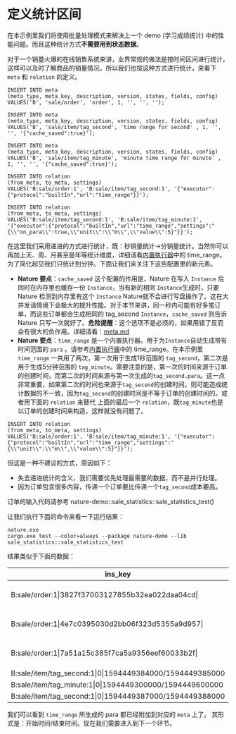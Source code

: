 # 定义统计区间

在本示例里我们将使用批量处理模式来解决上一个 demo (学习成绩统计) 中的性能问题。而且这种统计方式**不需要用到状态数据**。

对于一个销量火爆的在线销售系统来讲，业界常规的做法是按时间区间进行统计，这样可以及时了解商品的销量情况。所以我们也按这种方式进行统计，来看下 `meta` 和 `relation` 的定义。

```mysql
INSERT INTO meta
(meta_type, meta_key, description, version, states, fields, config)
VALUES('B', 'sale/order', 'order', 1, '', '', '');

INSERT INTO meta
(meta_type, meta_key, description, version, states, fields, config)
VALUES('B', 'sale/item/tag_second', 'time range for second' , 1, '', '', '{"cache_saved":true}');

INSERT INTO meta
(meta_type, meta_key, description, version, states, fields, config)
VALUES('B', 'sale/item/tag_minute', 'minute time range for minute' , 1, '', '', '{"cache_saved":true}');

INSERT INTO relation
(from_meta, to_meta, settings)
VALUES('B:sale/order:1', 'B:sale/item/tag_second:1', '{"executor":{"protocol":"builtIn","url":"time_range"}}');

INSERT INTO relation
(from_meta, to_meta, settings)
VALUES('B:sale/item/tag_second:1', 'B:sale/item/tag_minute:1', '{"executor":{"protocol":"builtIn","url":"time_range","settings":"{\\"on_para\\":true,\\"unit\\":\\"m\\",\\"value\\":5}"}}');
```

在这里我们采用递进的方式进行统计，既：秒销量统计->分销量统计。当然你可以再加上天、周、月甚至是年等统计维度，详细请看[内置执行器](https://github.com/llxxbb/Nature/blob/master/doc/ZH/help/build-in.md)中的 time_range。为了简化起见我们只统计到分钟。下面让我们来关注下这些配置里的新元素。

- **Nature 要点**：`cache_saved` 这个配置的作用是，Nature 在写入 `Instance` 后同时在内存里也缓存一份 `Instance`，当有新的相同 `Instance`生成时，只要 Nature 检测到内存里有这个 `Instance` Nature就不会进行写盘操作了。这在大并发请情境下会极大的提升性能。对于本节来讲，同一秒内可能有好多笔订单，而这些订单都会生成相同的 tag_second `Instance`，`cache_saved` 则告诉 Nature 只写一次就好了。**危险提醒**：这个选项不是必须的，如果用错了反而会有很大的负作用。详细请看：[meta.md](https://github.com/llxxbb/Nature/blob/master/doc/ZH/help/meta.md)
- **Nature 要点**：`time_range`  是一个内置执行器。用于为`Instance`自动生成带有时间范围的 `para` 。请参考[内置执行器](https://github.com/llxxbb/Nature/blob/master/doc/ZH/help/build-in.md)中的 time_range。在本示例里 `time_range`  一共用了两次，第一次用于生成1秒范围的 `tag_second`，第二次是用于生成5分钟范围的 `tag_minute`。需要注意的是，第一次的时间来源于订单的创建时间，而第二次的时间来源与第一次生成的`tag_second.para`。这一点非常重要，如果第二次的时间也来源于`tag_second`的创建时间，则可能造成统计数据的不一致，因为`tag_second`的创建时间是不等于订单的创建时间的。或者用下面的 `relation` 来替代 上面的最后一个 `relation`，既`tag_minute`也是以订单的创建时间来构造，这样就没有问题了。

```mysql
INSERT INTO relation
(from_meta, to_meta, settings)
VALUES('B:sale/order:1', 'B:sale/item/tag_minute:1', '{"executor":{"protocol":"builtIn","url":"time_range","settings":"{\\"unit\\":\\"m\\",\\"value\\":5}"}}');
```

但这是一种不建议的方式，原因如下：

- 失去递进统计的含义，我们需要优先处理最需要的数据，而不是并行处理。
- 因为订单包含很多内容，传递一个订单要比传递一个`tag_second`成本要高。

订单的输入代码请参考 nature-demo::sale_statistics::sale_statistics_test()

让我们执行下面的命令来看一下运行结果：

```shell
nature.exe
cargo.exe test --color=always --package nature-demo --lib sale_statistics::sale_statistics_test
```

结果类似于下面的数据：

| ins_key                                                  | content                                                      | from_key |
| -------------------------------------------------------- | ------------------------------------------------------------ | -------- |
| B:sale/order:1\|3827f37003127855b32ea022daa04cd\|        | {"user_id":123,"price":1000,"items":[{"item":{"id":1,"name":"phone","price":800},"num":1},{"item":{"id":2,"name":"battery","price":100},"num":2}],"address":"a.b.c"} |          |
| B:sale/order:1\|4e7c0395030d2bb06f323d5355a9d957\|       | {"user_id":124,"price":305,"items":[{"item":{"id":3,"name":"cup","price":5},"num":1},{"item":{"id":2,"name":"battery","price":100},"num":3}],"address":"a.b.c"} |          |
| B:sale/order:1\|7a51a15c385f7ca5a9356eef60033b2f\|       | {"user_id":125,"price":7006,"items":[{"item":{"id":1,"name":"phone","price":700},"num":10},{"item":{"id":3,"name":"cup","price":6},"num":1}],"address":"a.b.c"} |          |
| B:sale/item/tag_second:1\|0\|1594449384000/1594449385000 |                                                              |B:sale/order:1\|3827f37003127855b32ea022daa04cd\|\|0|
| B:sale/item/tag_minute:1\|0\|1594449300000/1594449600000 |                                                              |B:sale/item/tag_second:1\|0\|1594449384000/1594449385000\|0|
| B:sale/item/tag_second:1\|0\|1594449387000/1594449388000 |                                                              |B:sale/order:1\|4e7c0395030d2bb06f323d5355a9d957\|\|0|

我们可以看到 `time_range` 所生成的 para 都已经附加到对应的 `meta` 上了。 其形式是：开始时间/结束时间。现在我们需要进入到下一个环节。